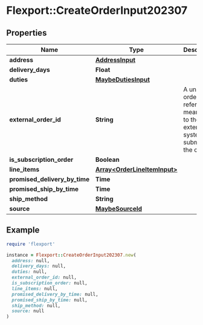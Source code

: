 # Flexport::CreateOrderInput202307

## Properties

| Name | Type | Description | Notes |
| ---- | ---- | ----------- | ----- |
| **address** | [**AddressInput**](AddressInput.md) |  |  |
| **delivery_days** | **Float** |  | [optional] |
| **duties** | [**MaybeDutiesInput**](MaybeDutiesInput.md) |  | [optional] |
| **external_order_id** | **String** | A unique order reference meaningful to the external system submitting the order. |  |
| **is_subscription_order** | **Boolean** |  | [optional] |
| **line_items** | [**Array&lt;OrderLineItemInput&gt;**](OrderLineItemInput.md) |  |  |
| **promised_delivery_by_time** | **Time** |  | [optional] |
| **promised_ship_by_time** | **Time** |  | [optional] |
| **ship_method** | **String** |  | [optional] |
| **source** | [**MaybeSourceId**](MaybeSourceId.md) |  | [optional] |

## Example

```ruby
require 'flexport'

instance = Flexport::CreateOrderInput202307.new(
  address: null,
  delivery_days: null,
  duties: null,
  external_order_id: null,
  is_subscription_order: null,
  line_items: null,
  promised_delivery_by_time: null,
  promised_ship_by_time: null,
  ship_method: null,
  source: null
)
```

